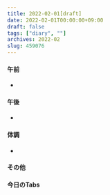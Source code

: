 ```yaml
---
title: 2022-02-01[draft]
date: 2022-02-01T00:00:00+09:00
draft: false
tags: ["diary", ""]
archives: 2022-02
slug: 459076
---
```

#### 午前
- 
#### 午後
- 
#### 体調
- 
#### その他
#### 今日のTabs
